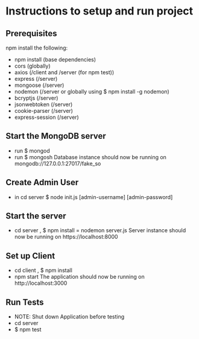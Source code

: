 # Instructions to setup and run project
## Prerequisites 
npm install the following:
- npm install (base dependencies)
- cors (globally)
- axios (/client and /server (for npm test))
- express (/server)
- mongoose (/server)
- nodemon (/server or globally using $ npm install -g nodemon)
- bcryptjs (/server)
- jsonwebtoken (/server)
- cookie-parser (/server)
- express-session (/server)
## Start the MongoDB server
- run $ mongod 
- run $ mongosh
Database instance should now be running on mongodb://127.0.0.1:27017/fake_so
## Create Admin User
- in cd server $ node init.js [admin-username] [admin-password]
## Start the server
- cd server , $ npm install
= nodemon server.js
Server instance should now be running on https://localhost:8000
## Set up Client
- cd client , $ npm install
- npm start
The application should now be running on http://localhost:3000
## Run Tests
- NOTE: Shut down Application before testing
- cd server
- $ npm test
